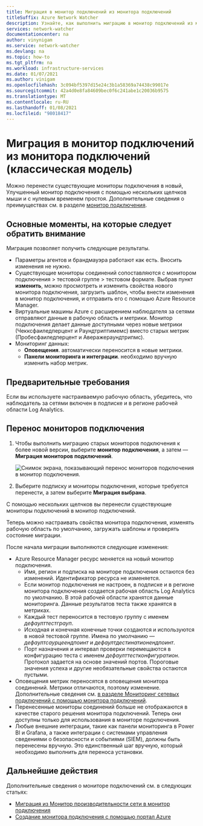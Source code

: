 ```yaml
---
title: Миграция в монитор подключений из монитора подключений
titleSuffix: Azure Network Watcher
description: Узнайте, как выполнить миграцию в монитор подключений из монитора подключений.
services: network-watcher
documentationcenter: na
author: vinynigam
ms.service: network-watcher
ms.devlang: na
ms.topic: how-to
ms.tgt_pltfrm: na
ms.workload: infrastructure-services
ms.date: 01/07/2021
ms.author: vinigam
ms.openlocfilehash: 3c094bf5397d15e24c3b1a58369a74438c99017e
ms.sourcegitcommit: 42a4d0e8fa84609bec0f6c241abe1c20036b9575
ms.translationtype: MT
ms.contentlocale: ru-RU
ms.lasthandoff: 01/08/2021
ms.locfileid: "98018417"
---
```

# <a name="migrate-to-connection-monitor-from-connection-monitor-classic"></a>Миграция в монитор подключений из монитора подключений (классическая модель)

Можно перенести существующие мониторы подключения в новый, Улучшенный монитор подключения с помощью нескольких щелчков мыши и с нулевым временем простоя. Дополнительные сведения о преимуществах см. в разделе [монитор подключения](./connection-monitor-overview.md).

## <a name="key-points-to-note"></a>Основные моменты, на которые следует обратить внимание

Миграция позволяет получить следующие результаты.

* Параметры агентов и брандмауэра работают как есть. Вносить изменения не нужно. 
* Существующие мониторы соединений сопоставляются с монитором подключения > тестовой группе > тестовом формате. Выбрав пункт **изменить**, можно просмотреть и изменить свойства нового монитора подключения, загрузить шаблон, чтобы внести изменения в монитор подключения, и отправить его с помощью Azure Resource Manager. 
* Виртуальные машины Azure с расширением наблюдателя за сетями отправляют данные в рабочую область и метрики. Монитор подключения делает данные доступными через новые метрики (Чекксфаиледперцент и Раундтриптимемс) вместо старых метрик (Пробесфаиледперцент и Аверажераундтрипмс). 
* Мониторинг данных:
   * **Оповещения**. автоматически переносится в новые метрики.
   * **Панели мониторинга и интеграции**. необходимо вручную изменить набор метрик. 
    
## <a name="prerequisites"></a>Предварительные требования

Если вы используете настраиваемую рабочую область, убедитесь, что наблюдатель за сетями включен в подписке и в регионе рабочей области Log Analytics. 

## <a name="migrate-the-connection-monitors"></a>Перенос мониторов подключения

1. Чтобы выполнить миграцию старых мониторов подключения к более новой версии, выберите **монитор подключения**, а затем — **Миграция мониторов подключений**.

    ![Снимок экрана, показывающий перенос мониторов подключения в монитор подключения.](./media/connection-monitor-2-preview/migrate-cm-to-cm-preview.png)
    
1. Выберите подписку и мониторы подключения, которые требуется перенести, а затем выберите **Миграция выбрана**. 

С помощью нескольких щелчков вы перенесли существующие мониторы подключений в монитор подключений. 

Теперь можно настраивать свойства монитора подключения, изменять рабочую область по умолчанию, загружать шаблоны и проверять состояние миграции. 

После начала миграции выполняются следующие изменения: 
* Azure Resource Manager ресурс меняется на новый монитор подключения.
    * Имя, регион и подписка на мониторе подключения остаются без изменений. Идентификатор ресурса не изменяется.
    * Если монитор подключения не настроен, в подписке и в регионе монитора подключения создается рабочая область Log Analytics по умолчанию. В этой рабочей области хранятся данные мониторинга. Данные результатов теста также хранятся в метриках.
    * Каждый тест переносится в тестовую группу с именем *дефаулттестграуп*.
    * Исходная и конечная конечные точки создаются и используются в новой тестовой группе. Имена по умолчанию — *дефаултсаурцеендпоинт* и *дефаултдестинатионендпоинт*.
    * Порт назначения и интервал проверки перемещаются в конфигурацию теста с именем *дефаулттестконфигуратион*. Протокол задается на основе значений портов. Пороговые значения успеха и другие необязательные свойства остаются пустыми.
* Оповещения метрик переносятся в оповещения монитора соединений. Метрики отличаются, поэтому изменение. Дополнительные сведения см. [в разделе Мониторинг сетевых подключений с помощью монитора подключений](./connection-monitor-overview.md#metrics-in-azure-monitor).
* Перенесенные мониторы соединений больше не отображаются в качестве старого решения монитора подключений. Теперь они доступны только для использования в мониторе подключения.
* Любые внешние интеграции, такие как панели мониторинга в Power BI и Grafana, а также интеграции с системами управления сведениями о безопасности и событиями (SIEM), должны быть перенесены вручную. Это единственный шаг вручную, который необходимо выполнить для переноса установки.

## <a name="next-steps"></a>Дальнейшие действия

Дополнительные сведения о мониторе подключений см. в следующих статьях:
* [Миграция из Монитор производительности сети в монитор подключения](./migrate-to-connection-monitor-from-network-performance-monitor.md)
* [Создание монитора подключения с помощью портал Azure](./connection-monitor-create-using-portal.md)